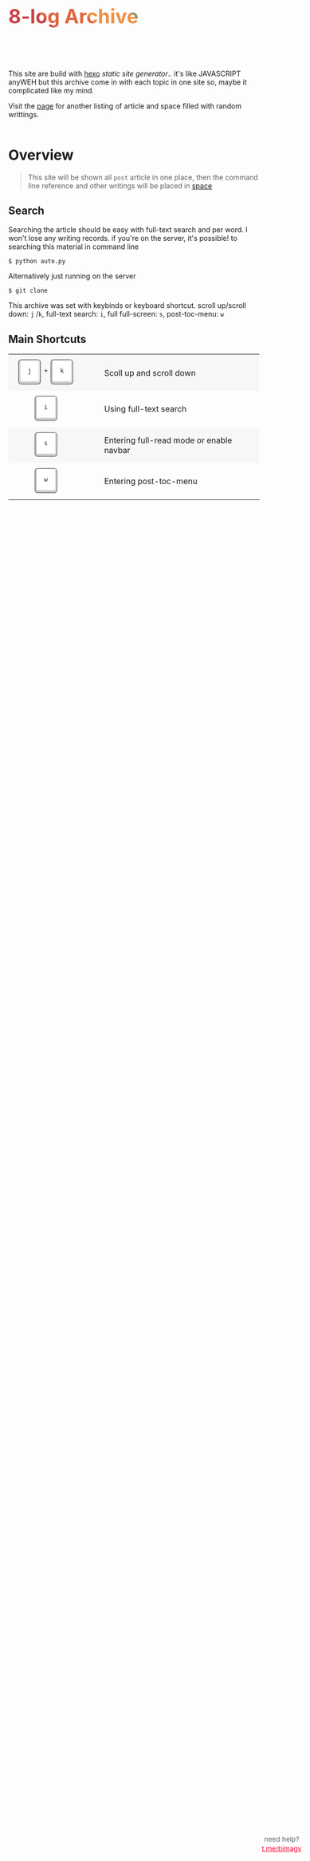 <div style="margin-top:-3.4em;margin-bottom:-1em;"class="gradient">
  <h2>8-log Archive</h2>
</div>

<div style="background: transparent url(https://api.netlify.com/api/v1/badges/95b6550b-d1cb-44d6-912d-011055d10ccd/deploy-status) no-repeat; height: 50px; width: 300px;"></div>

This site are build with [hexo](https://hexo.io) *static site generator*.. it's like JAVASCRIPT anyWEH but this archive come in with each topic in one site so, maybe it complicated like my mind.

Visit the [page](space/) for another listing of article and space filled with random writtings.

<header class="global">
<p class="help">
	<span style="margin-left:-3em;">need help?</span>
	<a style="margin-left:-3em;"href="https://t.me/bimagv" onclick="return SnapABug.startLink();" class="chat">
		t.me/bimagv
	</a>
</p>
  <div class="werku"></div>
</header>
<style>
header.global  {
text-shadow: 0 1px 0 rgba(255, 255, 255, 0.5);
}
header.global p.help:hover {
-moz-transform: scale(1) translateZ(0);
-webkit-transform: scale(1) translateZ(0);
-o-transform: scale(1) translateZ(0);
-ms-transform: scale(1) translateZ(0);
transform: scale(1) translateZ(0);
}
header.global p.help {
width: 210px;
height: 95px;
background-position: center center;
background-image: url(https://res.cloudinary.com/bimagv/image/upload/v1602343992/icon/cloud_x7d4vi.png);
background-repeat: no-repeat;
position: absolute;
margin: 0;
padding: 45px 0 0 20px;
right: 57px;
color: #666;
bottom: 180px;
z-index: 1;
text-align: center;
font-size: 15px;
line-height: 1.4;
-moz-transform: scale(0.9) translateZ(0);
-webkit-transform: scale(0.9) translateZ(0);
-o-transform: scale(0.9) translateZ(0);
-ms-transform: scale(0.9) translateZ(0);
transform: scale(0.9) translateZ(0);
-webkit-transform-origin: 0 100% "";
-moz-transform-origin: 0 100% "";
-ms-transform-origin: 0 100% "";
-o-transform-origin: 0 100% "";
transform-origin: 0 100% "";
-webkit-transition: transform 0.1s ease-in-out;
-moz-transition: transform 0.1s ease-in-out;
-ms-transition: transform 0.1s ease-in-out;
-o-transition: transform 0.1s ease-in-out;
transition: transform 0.1s ease-in-out;
 color: #666;
text-align: center;
font-size: 15px;
line-height: 1.4;
}
header.global p.help a {
display: block;
color: #f03;
}
header.global .werku {
height: 242px;
width: 100%;
position: absolute;
bottom: 0;
right: 0;
background-position: right top;
background-image: url(https://res.cloudinary.com/bimagv/image/upload/v1602401078/icon/header_werku_z18vh3.png);
background-repeat: no-repeat;
}
.gradient {
   position: relative;
}
.gradient:after {
   color:#000;
   position: absolute;
   top: 0;
   left: 0;
   z-index: -1;
}
.gradient h2 {
    /* Fallback: Set a background color. */
  background-color: #CA4246;
  /* Create the gradient. */
   background-image: linear-gradient(
        45deg,
        #CA4246 16.666%, 
        #E16541 16.666%, 
        #E16541 33.333%, 
        #F18F43 33.333%, 
        #F18F43 50%, 
        #8B9862 50%, 
        #8B9862 66.666%, 
        #476098 66.666%, 
        #476098 83.333%, 
        #A7489B 83.333%);
  /* Set the background size and repeat properties. */
  background-size: 100%;
  background-repeat: repeat;
  /* Use the text as a mask for the background. */
  /* This will show the gradient as a text color rather than element bg. */
  -webkit-background-clip: text;
  -webkit-text-fill-color: transparent; 
  color: #111111;
  font-size:2.1em;
  /* -webkit-mask-box-image: -webkit-gradient(linear,
            left top, left bottom,
            color-stop(20%,rgba(0,0,0,1)),
            color-stop(100%,rgba(0,0,0,0)));
              font-weight: normal;*/
  font-size: 2.8em;
  width: 505px;
}
</style>

# Overview
> This site will be shown all ```post``` article in one place, then the command line reference and other writings will be placed in [space](space/)

<h2><i class="fa fa-question-circle"></i> Search</h2>
Searching the article should be easy with full-text search and per word. I won't lose any writing records. if you're on the server, it's possible! to searching this material in command line 

```
$ python auto.py
```

Alternatively just running on the server

```
$ git clone 
```

This archive was set with keybinds or keyboard shortcut. scroll up/scroll down: ```j``` /```k```,  full-text search: ```i```, full full-screen: ```s```, post-toc-menu: ```w```

<div class="keybinds">
  <h2><i class="fa fa-question-circle"></i> Main Shortcuts</h2>
  <table>
    <tr>
      <td><kbd>j</kbd><kbd>k</kbd></td>
      <td>Scoll up and scroll down</td>
    </tr>
    <tr>
      <td><kbd>i</kbd></td>
      <td>Using full-text search</td>
    </tr>
    <tr>
      <td><kbd>s</kbd></td>
      <td>Entering full-read mode or enable navbar</td>
    </tr>
    <tr>
      <td><kbd>w</kbd></td>
      <td>Entering post-toc-menu</td>
    </tr>
  </table>
</div>

<style>
      keybinds {
      /* background: url(https://i.imgur.com/4e5dUxi.jpg); */
      font-family: "Monaco";
      font-size: 12px;
      line-height: 1.2;
      margin: 0;
      padding: 0;
    }
    table {
      border-collapse: collapse;
      margin-bottom: 5em;
    }
    tr {
      outline: 1px solid rgba(0, 0, 0, 0);
    }
    tr:hover {
       outline-color: rgba(0, 0, 0, 0.2);
    }
    tr:hover td {
      background-color: #e7e7e7 !important;
    }
    tr, td {
      transition: all 210ms ease-in-out;
    }
    td {
      padding: 0.3em 1em;
      vertical-align: middle;
    }
    td:first-child {
      text-align: center;
      width: 35%;
      white-space: nowrap;
    }
    kbd {
      background-color: #fff;
      border: 1px solid #ccc;
      color: #333;
      line-height: 1.4;
      text-shadow: 0 1px 0 #fff;
      display: inline-block;
      white-space: nowrap;
      box-shadow: 1px 0 1px 0 #eee, 0 2px 0 2px #ccc, 0 2px 0 3px #444;
      border-radius: 3px;
      box-sizing: border-box;
      position: relative;

      text-align: center;
      margin: 0.5em 2em 1em 0;
      padding: 0.9em 0;
      width: 3em;
    }
    kbd:hover {
      box-shadow: 1px 0 1px 0 #ccc, 0 2px 0 2px #eee, 0 2px 0 3px #ddd;
    }
    kbd:after {
      content: "+";
      display: block;
      padding: 0 0 0 0.8em;
      position: absolute;
      left: 100%;
      top: 0.9em;
    }
    td > kbd:last-child:after {
      content: "";
      display: none;
      padding: 0;
      position: static;
    }
    tr:nth-child(odd) td {
       background: #f7f7f7;
    }
</style>
